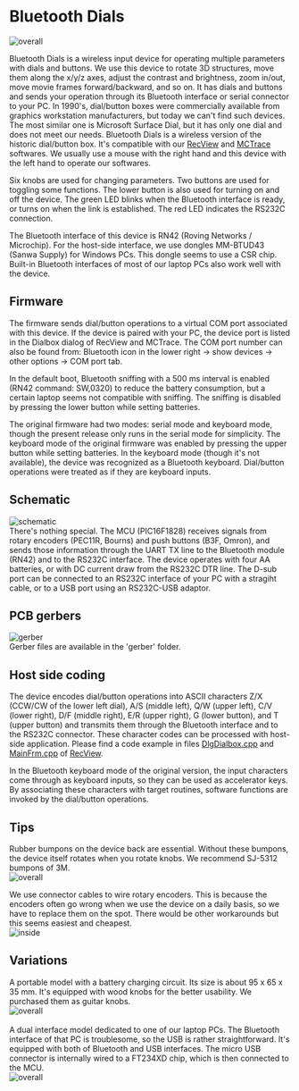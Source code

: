 # Bluetooth Dials

<IMG alt=overall src="pics/overall190322.png"><BR>

Bluetooth Dials is a wireless input device for operating multiple parameters with dials and buttons. We use this device to rotate 3D structures, move them along the x/y/z axes, adjust the contrast and brightness, zoom in/out, move movie frames forward/backward, and so on. It has dials and buttons and sends your operation through its Bluetooth interface or serial connector to your PC. In 1990's, dial/button boxes were commercially available from graphics workstation manufacturers, but today we can't find such devices. The most similar one is Microsoft Surface Dial, but it has only one dial and does not meet our needs. Bluetooth Dials is a wireless version of the historic dial/button box. It's compatible with our <a href="https://github.com/mizutanilab/RecView">RecView</a> and <a href="https://github.com/mizutanilab/MCTrace">MCTrace</a> softwares. We usually use a mouse with the right hand and this device with the left hand to operate our softwares.<br>

Six knobs are used for changing parameters. Two buttons are used for toggling some functions. The lower button is also used for turning on and off the device. The green LED blinks when the Bluetooth interface is ready, or turns on when the link is established. The red LED indicates the RS232C connection.  

The Bluetooth interface of this device is RN42 (Roving Networks / Microchip). For the host-side interface, we use dongles MM-BTUD43 (Sanwa Supply) for Windows PCs. This dongle seems to use a CSR chip. Built-in Bluetooth interfaces of most of our laptop PCs also work well with the device.  

## Firmware
The firmware sends dial/button operations to a virtual COM port associated with this device. If the device is paired with your PC, the device port is listed in the Dialbox dialog of RecView and MCTrace. The COM port number can also be found from: Bluetooth icon in the lower right -> show devices -> other options -> COM port tab.  

In the default boot, Bluetooth sniffing with a 500 ms interval is enabled (RN42 command: SW,0320) to reduce the battery consumption, but a certain laptop seems not compatible with sniffing. The sniffing is disabled by pressing the lower button while setting batteries.  

The original firmware had two modes: serial mode and keyboard mode, though the present release only runs in the serial mode for simplicity. The keyboard mode of the original firmware was enabled by pressing the upper button while setting batteries. In the keyboard mode (though it's not available), the device was recognized as a Bluetooth keyboard. Dial/button operations were treated as if they are keyboard inputs.  

## Schematic
<IMG alt=schematic src="pics/schematic190321.png"><BR>
There's nothing special. The MCU (PIC16F1828) receives signals from rotary encoders (PEC11R, Bourns) and push buttons (B3F, Omron), and sends those information through the UART TX line to the Bluetooth module (RN42) and to the RS232C interface. The device operates with four AA batteries, or with DC current draw from the RS232C DTR line. The D-sub port can be connected to an RS232C interface of your PC with a stragiht cable, or to a USB port using an RS232C-USB adaptor. <BR>

## PCB gerbers
<IMG alt=gerber src="pics/boardR6_190226.png"><BR>
Gerber files are available in the 'gerber' folder. <BR>

## Host side coding
The device encodes dial/button operations into ASCII characters Z/X (CCW/CW of the lower left dial), A/S (middle left), Q/W (upper left), C/V (lower right), D/F (middle right), E/R (upper right), G (lower button), and T (upper button) and transmits them through the Bluetooth interface and to the RS232C connector. These character codes can be processed with host-side application. Please find a code example in files <a href="https://github.com/mizutanilab/RecView/blob/master/source/DlgDialbox.cpp">DlgDialbox.cpp</a> and <a href="https://github.com/mizutanilab/RecView/blob/master/source/MainFrm.cpp">MainFrm.cpp</a> of <a href="https://github.com/mizutanilab/RecView">RecView</a>.

In the Bluetooth keyboard mode of the original version, the input characters come through as keyboard inputs, so they can be used as accelerator keys. By associating these characters with target routines, software functions are invoked by the dial/button operations.<BR>

## Tips
Rubber bumpons on the device back are essential. Without these bumpons, the device itself rotates when you rotate knobs. We recommend SJ-5312 bumpons of 3M.  
<IMG alt=overall src="pics/rubberBumpons.png"><BR>

We use connector cables to wire rotary encoders. This is because the encoders often go wrong when we use the device on a daily basis, so we have to replace them on the spot. There would be other workarounds but this seems easiest and cheapest.  
<IMG alt=inside src="pics/inside.png"><BR>

## Variations
A portable model with a battery charging circuit. Its size is about 95 x 65 x 35 mm. It's equipped with wood knobs for the better usability. We purchased them as guitar knobs.   
<IMG alt=overall src="pics/portableModel.png"><BR><br>
A dual interface model dedicated to one of our laptop PCs. The Bluetooth interface of that PC is troublesome, so the USB is rather straightforward. It's equipped with both of Bluetooth and USB interfaces. The micro USB connector is internally wired to a FT234XD chip, which is then connected to the MCU.  
<IMG alt=overall src="pics/usbModel.png"><BR>
